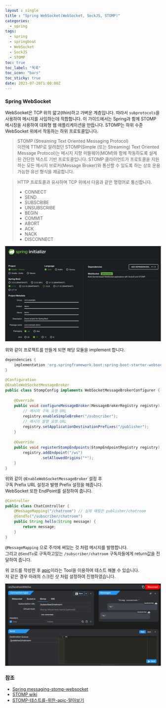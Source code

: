 ```yaml
---
layout : single
title : "Spring WebSocket(WebSocket, SockJS, STOMP)"
categories:
  - spring
tags:
  - spring
  - springboot
  - WebSocket
  - SockJS
  - STOMP
toc: true
toc_label: "목록"
toc_icon: "bars"
toc_sticky: true
date: 2023-07-20T1:00:00Z
---
```


### Spring WebSocket 

WebSocket은 TCP 위의 얇고(thin)하고 가벼운 계층입니다. 따라서 `subprotocols`을 사용하여 메시지를 사입하는데 적합합니다.
이 가이드에서는 Spring과 함께 STOMP 메시징을 사용하여 대화형 웹 애플리케이션을 만듭니다. 
STOMP는 하위 수준 WebSocket 위에서 작동하는 하위 프로토콜입니다.

> STOMP (Streaming Text Oriented Messaging Protocol)   
> 이전에 TTMP로 알려졌던 STOMP(Simple (또는 Streaming) Text Oriented Message Protocol)는 메시지 지향 미들웨어(MOM)와 함께 작동하도록 설계된 간단한 텍스트 기반 프로토콜입니다.
> STOMP 클라이언트가 프로토콜을 지원하는 모든 메시지 브로커(Message Broker)와 통신할 수 있도록 하는 상호 운용 가능한 유선 형식을 제공합니다.   
   

> HTTP 프로토콜과 유사하며 TCP 위에서 다음과 같은 명령어로 통신합니다.
> - CONNECT 
> - SEND 
> - SUBSCRIBE 
> - UNSUBSCRIBE 
> - BEGIN 
> - COMMIT 
> - ABORT 
> - ACK 
> - NACK 
> - DISCONNECT

![img.png](/assets/images/2307/14-1.png#center)   
   
위와 같이 프로젝트를 만들게 되면 해당 모듈을 implement 합니다. 

```gradle
dependencies {
	implementation 'org.springframework.boot:spring-boot-starter-websocket'
}
```

```java
@Configuration
@EnableWebSocketMessageBroker
public class StompConfig implements WebSocketMessageBrokerConfigurer {

    @Override
    public void configureMessageBroker(MessageBrokerRegistry registry) {
        // 메시지 구독 요청 URL
        registry.enableSimpleBroker("/subscriber");
        // 메시지 발행 요청 URL
        registry.setApplicationDestinationPrefixes("/publisher");
    }

    @Override
    public void registerStompEndpoints(StompEndpointRegistry registry) {
        registry.addEndpoint("/ws")
                .setAllowedOrigins("*");
    }
}
```

위와 같이 `@EnableWebSocketMessageBroker` 설정 후   
구독 Prefix URL 설정과 발행 Prefix 설정을 해줍니다.   
WebSocket 또한 EndPoint를 설정하여 줍니다.   

```java
@Controller
public class ChatController {
    @MessageMapping("/chatroom") // 실제 매핑은 publisher/chatroom
    @SendTo("/subscriber/chatroom")
    public String hello(String message) {
        return message;
    }
}
```

`@MessageMapping` 으로 주석에 써있는 것 처럼 메시지를 발행합니다.   
그리고 `@SendTo`로 구독하고있는 `/subscriber/chatroom` 구독자들에게 return값을 전달하여 줍니다.   

위 코드를 작성한 후 [apic](https://apic.app/)이라는 Tool을 이용하여 테스트 해볼 수 있습니다.  
저 같은 경우 아래의 스크린 샷 처럼 설정하여 진행하였습니다.   

![img.png](/assets/images/2307/14-2.png#center)


### 참조
- [Spring messaging-stomp-websocket](https://spring.io/guides/gs/messaging-stomp-websocket/)
- [STOMP wiki](https://en.wikipedia.org/wiki/Streaming_Text_Oriented_Messaging_Protocol)
- [STOMP-테스트를-위한-apic-알아보기](https://velog.io/@soluinoon/STOMP-%ED%85%8C%EC%8A%A4%ED%8A%B8%EB%A5%BC-%EC%9C%84%ED%95%9C-apic-%EC%95%8C%EC%95%84%EB%B3%B4%EA%B8%B0)
